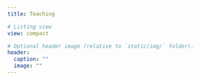 ```yaml
---
title: Teaching

# Listing view
view: compact

# Optional header image (relative to `static/img/` folder).
header:
  caption: ""
  image: ""
---
```


